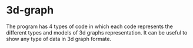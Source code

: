 # 3d-graph
The program has 4 types of code in which each code represents the different types and models of 3d graphs representation. It can be useful to show any type of data in 3d graph formate.
